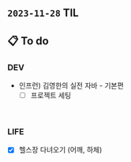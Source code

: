 ## `2023-11-28` TIL

## 📋 To do

### DEV

- 인프런) 김영한의 실전 자바 - 기본편
  - [ ] 프로젝트 세팅

<br>

### LIFE
- [x] 헬스장 다녀오기 (어깨, 하체)